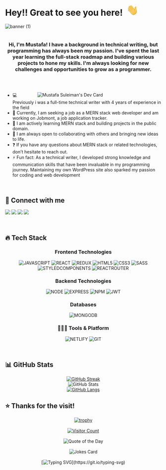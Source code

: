 <!--
**Mustafa-Suleiman/Mustafa-Suleiman** is a ✨ _special_ ✨ repository because its `README.md` (this file) appears on your GitHub profile.

Here are some ideas to get you started:

- 🔭 I’m currently working on ...
- 🌱 I’m currently learning ...
- 👯 I’m looking to collaborate on ...
- 🤔 I’m looking for help with ...
- 💬 Ask me about ...
- 📫 How to reach me: ...
- 😄 Pronouns: ...
- ⚡ Fun fact: ...
-->
<!-- [![Linkedin Badge](https://img.shields.io/badge/-Mustafa-Suleiman-blue?style=flat-square&logo=Linkedin&logoColor=white&link=https://www.linkedin.com/in/mustafa-suleiman)](https://www.linkedin.com/in/mustafa-suleiman)  -->

# Hey!! Great to see you here!&ensp;<img src="./wave.gif" width="37px" height="37px" />

![banner (1)](https://user-images.githubusercontent.com/76626529/185743060-d78e7a84-2079-4e45-a634-a0215431e921.png)
<br />
<br />

### <div align="center">Hi, I'm Mustafa! I have a background in technical writing, but programming has always been my passion. I've spent the last year learning the full-stack roadmap and building various projects to hone my skills. I'm always looking for new challenges and opportunities to grow as a programmer.</div>  
<br />
<br />

<a href="https://app.daily.dev/Mustafa-Suleiman"><img src="https://api.daily.dev/devcards/96b25b1be45449c0852c9b724ed8914d.png?r=1us" width="400" alt="Mustafa Suleiman's Dev Card" align="right"/></a>

- 💻 Previously i was a full-time technical writer with 4 years of experience in the field
- 🚀 Currently, I am seeking a job as a MERN stack web developer and am working on Jobmont, a job application tracker.
- 🌱 I am actively learning MERN stack and building projects in the public domain.
- 👯 I am always open to collaborating with others and bringing new ideas to life.
- ❓  If you have any questions about MERN stack or related technologies, don't hesitate to reach out.
- ⚡ Fun fact: As a technical writer, I developed strong knowledge and communication skills that have been invaluable in my programming journey. Maintaining my own WordPress site also sparked my passion for coding and web development
<br />

## 🤗 Connect with me

[<img src="https://img.shields.io/badge/LinkedIn-0077B5?style=for-the-badge&logo=linkedin&logoColor=white" />](https://www.linkedin.com/in/Mustafa-Suleiman)
[<img src="https://img.shields.io/badge/Twitter-1DA1F2?style=for-the-badge&logo=twitter&logoColor=white" />](https://twitter.com/Mustafa_Suleimn)
[<img src="https://img.shields.io/badge/Gmail-D14836?style=for-the-badge&logo=gmail&logoColor=white" />](mailto:mustafa.mohammad.dk@gmail.com)
[<img src="https://img.shields.io/badge/-LeetCode-FFA116?style=for-the-badge&logo=LeetCode&logoColor=black" />](https://leetcode.com/Mustafa-Suleiman/)

<!--<span> [𝐏𝐨𝐫𝐭𝐟𝐨𝐥𝐢𝐨 𝐖𝐞𝐛𝐬𝐢𝐭𝐞](http://ayushkanduri.dev)&emsp;|&emsp;[𝐑𝐞𝐬𝐮𝐦𝐞](http://ayushkanduri.dev/resume) </span>-->

<br />

## 🔥 Tech Stack

<div align="center">
  
### Frontend Technologies
![JAVASCRIPT](https://img.shields.io/badge/JavaScript-323330?style=for-the-badge&logo=javascript&logoColor=F7DF1E)
![REACT](https://img.shields.io/badge/React-20232A?style=for-the-badge&logo=react&logoColor=61DAFB)
![REDUX](https://img.shields.io/badge/Redux-593D88?style=for-the-badge&logo=redux&logoColor=white)
![HTML5](https://img.shields.io/badge/HTML5-E34F26?style=for-the-badge&logo=html5&logoColor=white)
![CSS3](https://img.shields.io/badge/CSS3-1572B6?style=for-the-badge&logo=css3&logoColor=white)
![SASS](https://img.shields.io/badge/Sass-CC6699?style=for-the-badge&logo=sass&logoColor=white)
![STYLEDCOMPONENTS](https://img.shields.io/badge/styled--components-DB7093?style=for-the-badge&logo=styled-components&logoColor=white)
![REACTROUTER](https://img.shields.io/badge/React_Router-CA4245?style=for-the-badge&logo=react-router&logoColor=white)

### Backend Technologies
![NODE](https://img.shields.io/badge/Node.js-43853D?style=for-the-badge&logo=node.js&logoColor=white)
![EXPRESS](https://img.shields.io/badge/Express.js-404D59?style=for-the-badge)
![NPM](https://img.shields.io/badge/NPM-%23000000.svg?style=for-the-badge&logo=npm&logoColor=white)
![JWT](https://img.shields.io/badge/json%20web%20tokens-323330?style=for-the-badge&logo=json-web-tokens&logoColor=pink)

### Databases 
![MONGODB](https://img.shields.io/badge/MongoDB-4EA94B?style=for-the-badge&logo=mongodb&logoColor=white)

### 🧑🏻‍💻 Tools & Platform
![NETLIFY](https://img.shields.io/badge/Netlify-00C7B7?style=for-the-badge&logo=netlify&logoColor=white)
![GIT](https://img.shields.io/badge/GIT-E44C30?style=for-the-badge&logo=git&logoColor=white)
  
  </div>

<br />

## 📊 GitHub Stats

<div align="center">

[![GitHub Streak](https://github-readme-streak-stats.herokuapp.com?user=mustafa-suleiman&theme=radical&hide_border=true&date_format=M%20j%5B%2C%20Y%5D)](https://git.io/streak-stats)
<br />
![GitHub Stats](https://github-readme-stats.vercel.app/api?username=mustafa-suleiman&theme=radical&show_icons=true&hide_border=true)
<br />
[![GitHub Langs](https://github-readme-stats.vercel.app/api/top-langs/?username=mustafa-suleiman&theme=radical&hide_border=true)](https://github.com/Ayush-Kanduri/github-readme-stats)
</div>

## ⭐ Thanks for the visit!

<div align="center">

[![trophy](https://github-profile-trophy.vercel.app/?username=mustafa-suleiman&theme=radical)](https://github.com/mustafa-suleiman)
<br />
<br />
[![Visitor Count](https://visitcount.itsvg.in/api?id=mustafa-suleiman&icon=0&color=0)](https://visitcount.itsvg.in)
<br />
<br />
![Quote of the Day](https://quotes-github-readme.vercel.app/api?type=vertical&theme=radical)
<br />
<br /> 
![Jokes Card](https://readme-jokes.vercel.app/api?hideBorder&theme=blueberry)
<br />
<br /> 
[![Typing SVG](https://readme-typing-svg.herokuapp.com?font=Fira+Code&duration=3000&pause=1000&color=A5F8F2&center=true&vCenter=true&multiline=true&width=700&height=100&lines=Nothing+in+this+world+can+take+the+place+of+persistence.+;the+world+is+full+of+educated+derelicts.)](https://git.io/typing-svg)
  
</div>
